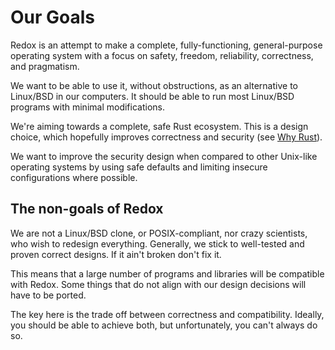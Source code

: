 # Our Goals

Redox is an attempt to make a complete, fully-functioning, general-purpose operating system with a focus on safety, freedom, reliability, correctness, and pragmatism.

We want to be able to use it, without obstructions, as an alternative to Linux/BSD in our computers. It should be able to run most Linux/BSD programs with minimal modifications. 

We're aiming towards a complete, safe Rust ecosystem. This is a design choice, which hopefully improves correctness and security (see [Why Rust](./ch01-06-why-rust.md)).

We want to improve the security design when compared to other Unix-like operating systems by using safe defaults and limiting insecure configurations where possible.

## The non-goals of Redox

We are not a Linux/BSD clone, or POSIX-compliant, nor crazy scientists, who wish to redesign everything. Generally, we stick to well-tested and proven correct designs. If it ain't broken don't fix it.

This means that a large number of programs and libraries will be compatible with Redox. Some things that do not align with our design decisions will have to be ported.

The key here is the trade off between correctness and compatibility. Ideally, you should be able to achieve both, but unfortunately, you can't always do so.
